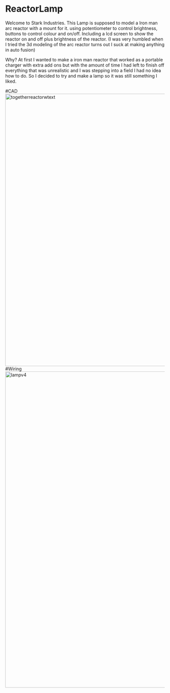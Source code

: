 # ReactorLamp
Welcome to Stark Industries. This Lamp is supposed to model a Iron man arc reactor with a mount for it. using potentiometer to control brightness, buttons to control colour and on/off. Including a lcd screen to show the reactor on and off plus brightness of the reactor. (I was very humbled when I tried the 3d modeling of the arc reactor turns out I suck at making anything in auto fusion)

Why? At first I wanted to make a iron man reactor that worked as a portable charger with extra add ons but with the amount of time I had left to finish off everything that was unrealistic and I was stepping into a field I had no idea how to do. So I decided to try and make a lamp so it was still something I liked. 

#CAD
<img width="1399" height="859" alt="togetherreactorwtext" src="https://github.com/user-attachments/assets/9650dcab-a988-40cc-874b-9ff2b2d82a71" />
#Wiring
<img width="1475" height="997" alt="lampv4" src="https://github.com/user-attachments/assets/ed22570b-71db-4722-a120-39d974b06758" />
